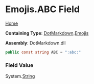 # Emojis\.ABC Field

[Home](../../../README.md)

**Containing Type**: [DotMarkdown](../../README.md)\.[Emojis](../README.md)

**Assembly**: DotMarkdown\.dll

```csharp
public const string ABC = ":abc:"
```

### Field Value

System\.[String](https://docs.microsoft.com/en-us/dotnet/api/system.string)